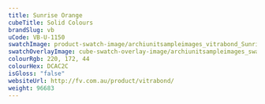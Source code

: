 ```yaml
---
title: Sunrise Orange
cubeTitle: Solid Colours
brandSlug: vb
uCode: VB-U-1150
swatchImage: product-swatch-image/archiunitsampleimages_vitrabond_Sunrise_Orange.jpg
swatchOverlayImage: cube-swatch-overlay-image/archiunitsampleimages_swatch-overlay_vitrabond.png
colourRgb: 220, 172, 44
colourHex: DCAC2C
isGloss: "false"
websiteUrl: http://fv.com.au/product/vitrabond/
weight: 96683
---
```

